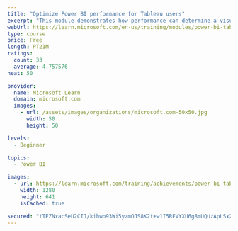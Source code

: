 ```yaml
---
title: "Optimize Power BI performance for Tableau users"
excerpt: "This module demonstrates how performance can determine a visual's usefulness."
webUrl: https://learn.microsoft.com/en-us/training/modules/power-bi-tableau-optimize-performance/
type: course
price: Free
length: PT21M
ratings:
  count: 33
  average: 4.757576
heat: 50

provider:
  name: Microsoft Learn
  domain: microsoft.com
  images:
    - url: /assets/images/organizations/microsoft.com-50x50.jpg
      width: 50
      height: 50

levels:
  - Beginner

topics:
  - Power BI

images:
  - url: https://learn.microsoft.com/training/achievements/power-bi-tableau-optimize-performance-social.png
    width: 1280
    height: 641
    isCached: true

secured: "tTEZNxacSeU2CIJ/kihwo93Wi5yzmOJS8K2t+w1I5RFVYXU6g8mUQUzApLSxZ/Evc1QwthghCLDA5b6tcC5QZhUvZpn6mZvsVT/s8jiK1eQBtE2E6sJamgeBokpzqXpmJiMuCZprr87BG4YVOVuKFMS3Dev1OjCBXDPelKwllhB85O5Zhkzt+XKtVaoq2o10/WXJOagWTsHY2v3e86sFwrrdkNBY+UtmdZp4pXtpe3R23nrSBaUfyrCx2k1ifnhTD8lzaPF7IotUT3qpH5S6fAw/+vxc7qkEoCPUzFAPt5JfILYkw7N2vGxePnz21Zr+2H6sK/aymGs/CEVAgRthNqCK9jahG1TIIvtdM816W5Giml0fUQ0VFwtf3DOR0DwAxDwn5cGzDdou9TUBZj7pB/Jk/BckoU0aWxdoK/V9jCA=;2Ps/YuVcAIZBAvVQs9Xbqw=="
---
```


